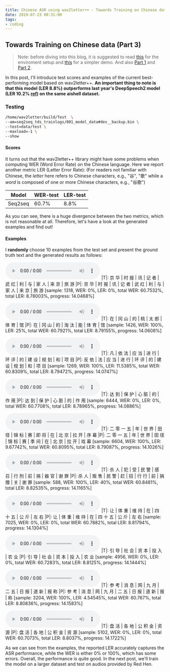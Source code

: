 ```yaml
---
title: Chinese ASR using wav2letter++ - Towards Training on Chinese data (Part 3)
date: 2019-07-23 00:31:00
tags:
- coding
---
```


<!-- toc -->

## Towards Training on Chinese data (Part 3)

> Note: before diving into this blog, it is suggested to read [this](https://qibinc.github.io/blog/2019/06/01/gsoc_singularity/) for the enviroment setup and [this](https://qibinc.github.io/blog/2019/06/10/wav2letter-english-md/) for a simpler demo. And also [Part 1](https://qibinc.github.io/blog/2019/06/17/wav2letter-md/) and [Part 2](https://qibinc.github.io/blog/2019/06/24/wav2letter-md-part-2/).

In this post, I'll introduce test scores and examples of the current best-performing model based on wav2letter++. **An important thing to note is that this model (LER 8.8%) outperforms last year's DeepSpeech2 model (LER 10.2% [ref](https://github.com/CynthiaSuwi/ASR-for-Chinese-Pipeline#3-demo)) on the same aishell dataset.**

<!-- more -->

### Testing

```bash
/home/wav2letter/build/Test  \
--am=seq2seq_tds_trainlogs/001_model_data#dev__backup.bin \
--test=data/test \
--maxload=-1 \
--show
```

#### Scores

It turns out that the wav2letter++ library might have some problems when computing WER (Word Error Rate) on the Chinese language. Here we report another metric LER (Letter Error Rate):
(For readers not familiar with Chinese, the *letter* here refers to Chinese characters, e.g., "谷", "歌" while a *word* is composed of one or more Chinese characters, e.g., "谷歌")

| Model   | WER-test | LER-test |
| ------- | -------- | -------- |
| Seq2seq | 60.7%    | 8.8%     |

As you can see, there is a huge divergence between the two metrics, which is not reasonable at all. Therefore, let's have a look at the generated examples and find out!

#### Examples

I **randomly** choose 10 examples from the test set and present the ground truth text and the generated results as follows:

<audio controls src="000001318.wav"> Your browser does not support the <code>audio</code> element.</audio>
|T|: 京 华 | 时 报 | 讯 | 记 者 | 武 红 | 利 | 与 | 家 人 | 来 京 | 旅 游
|P|: 京 华 | 时 报 | 讯 | 记 者 | 武 红 | 利 | 与 | 家 人 | 来 京 | 旅 游
[sample: 1318, WER: 0%, LER: 0%, total WER: 60.7532%, total LER: 8.78003%, progress: 14.0468%]

<audio controls src="000001426.wav"> Your browser does not support the <code>audio</code> element.</audio>
|T|: 在 | 冈 山 | 的 | 桃 | 太 郎 | 体 育 | 馆
|P|: 在 | 冈 山 | 的 | 淘 汰 | 能 | 体 育 | 馆
[sample: 1426, WER: 100%, LER: 25%, total WER: 60.7921%, total LER: 8.79155%, progress: 14.0608%]

<audio controls src="000001269.wav"> Your browser does not support the <code>audio</code> element.</audio>
|T|: 凡 | 依 法 | 应 当 | 进 行 | 环 评 | 的 | 建 设 | 规 划 | 和 | 项 目
|P|: 反 依 | 法 | 应 当 | 进 行 | 环 评 | 的 | 建 设 | 规 划 | 和 | 项 目
[sample: 1269, WER: 100%, LER: 11.5385%, total WER: 60.8309%, total LER: 8.79472%, progress: 14.0747%]

<audio controls src="000006444.wav"> Your browser does not support the <code>audio</code> element.</audio>
|T|: 达 到 | 保 护 | 心 脏 | 的 | 作 用
|P|: 达 到 | 保 护 | 心 脏 | 的 | 作 用
[sample: 6444, WER: 0%, LER: 0%, total WER: 60.7708%, total LER: 8.78965%, progress: 14.0886%]

<audio controls src="000006604.wav"> Your browser does not support the <code>audio</code> element.</audio>
|T|: 二 零 一 五 | 年 | 世 界 | 田 径 | 锦 标 | 赛 | 即 将 | 在 | 北 京 | 拉 开 | 序 幕
|P|: 二 零 一 五 | 年 | 世 界 | 田 径 | 锦 标 | 赛 | 季 间 | 在 | 北 京 | 拉 开 | 戏 幕
[sample: 6604, WER: 100%, LER: 9.67742%, total WER: 60.8095%, total LER: 8.79087%, progress: 14.1026%]

<audio controls src="000000588.wav"> Your browser does not support the <code>audio</code> element.</audio>
|T|: 杀 人 | 犯 | 受 | 民 警 | 感 召 | 行 刑 | 前 | 捐 | 器 官 | 谢 罪
|P|: 杀 人 | 贩 售 | 民 警 | 赶 | 招 | 行 行 | 前 | 捐 赠 | 关 | 谢 罪
[sample: 588, WER: 100%, LER: 40%, total WER: 60.8481%, total LER: 8.82535%, progress: 14.1165%]

<audio controls src="000007025.wav"> Your browser does not support the <code>audio</code> element.</audio>
|T|: 让 | 体 重 | 维 持 | 在 | 四 十 五 | 公 斤 | 左 右
|P|: 让 | 体 重 | 维 持 | 在 | 四 十 五 | 公 斤 | 左 右
[sample: 7025, WER: 0%, LER: 0%, total WER: 60.7882%, total LER: 8.81794%, progress: 14.1304%]

<audio controls src="000004956.wav"> Your browser does not support the <code>audio</code> element.</audio>
|T|: 引 导 | 社 会 | 资 本 | 投 入 | 农 业
|P|: 引 导 | 社 会 | 资 本 | 投 入 | 农 业
[sample: 4956, WER: 0%, LER: 0%, total WER: 60.7283%, total LER: 8.8125%, progress: 14.1444%]

<audio controls src="000003204.wav"> Your browser does not support the <code>audio</code> element.</audio>
|T|: 参 考 | 消 息 | 网 | 九 月 | 二 五 | 日 报 | 道 新 | 报 称
|P|: 参 考 | 消 息 | 网 | 九 月 | 二 五 | 日 报 | 道 新 | 报 | 称
[sample: 3204, WER: 100%, LER: 4.54545%, total WER: 60.767%, total LER: 8.80836%, progress: 14.1583%]

<audio controls src="000005102.wav"> Your browser does not support the <code>audio</code> element.</audio>
|T|: 盘 活 | 各 地 | 公 积 金 | 资 源
|P|: 盘 活 | 各 地 | 公 积 金 | 资 源
[sample: 5102, WER: 0%, LER: 0%, total WER: 60.7073%, total LER: 8.8037%, progress: 14.1722%]

As we can see from the examples, the reported LER accurately captures the ASR performance, while the WER is either 0% or 100%, which has some errors. Overall, the performance is quite good. In the next post, we'll train the model on a larger dataset and test on audios provided by Red Hen.
